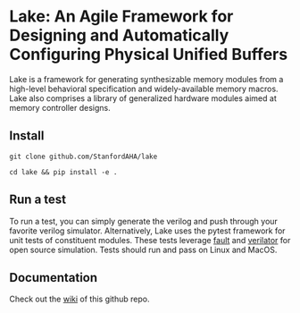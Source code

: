 # Lake: An Agile Framework for Designing and Automatically Configuring Physical Unified Buffers

Lake is a framework for generating synthesizable memory modules from a high-level behavioral specification and widely-available memory macros. Lake also comprises a library of generalized hardware modules aimed at memory controller designs.

## Install
`git clone github.com/StanfordAHA/lake`

`cd lake && pip install -e .`

## Run a test
To run a test, you can simply generate the verilog and push through your favorite verilog simulator. Alternatively, Lake uses the pytest framework for unit tests of constituent modules. These tests leverage [fault](https://github.com/leonardt/fault) and [verilator](https://www.veripool.org/wiki/verilator) for open source simulation. Tests should run and pass on Linux and MacOS.

## Documentation
Check out the [wiki](https://github.com/StanfordAHA/lake/wiki) of this github repo.























